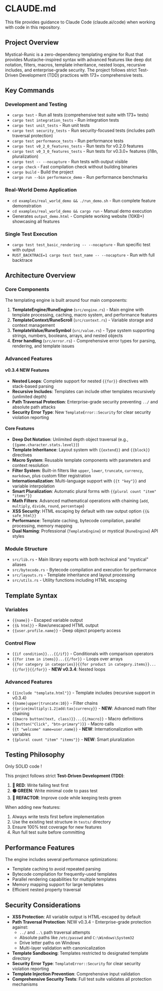 # CLAUDE.md

This file provides guidance to Claude Code (claude.ai/code) when working with code in this repository.

## Project Overview

Mystical-Runic is a zero-dependency templating engine for Rust that provides Mustache-inspired syntax with advanced features like deep dot notation, filters, macros, template inheritance, nested loops, recursive includes, and enterprise-grade security. The project follows strict Test-Driven Development (TDD) practices with 173+ comprehensive tests.

## Key Commands

### Development and Testing
- `cargo test` - Run all tests (comprehensive test suite with 173+ tests)
- `cargo test integration_tests` - Run integration tests
- `cargo test unit_tests` - Run unit tests  
- `cargo test security_tests` - Run security-focused tests (includes path traversal protection)
- `cargo test performance_tests` - Run performance tests
- `cargo test v0_2_0_features_tests` - Run tests for v0.2.0 features
- `cargo test v0_3_0_features_tests` - Run tests for v0.3.0+ features (i18n, pluralization)
- `cargo test -- --nocapture` - Run tests with output visible
- `cargo check` - Fast compilation check without building binaries
- `cargo build` - Build the project
- `cargo run --bin performance_demo` - Run performance benchmarks

### Real-World Demo Application
- `cd examples/real_world_demo && ./run_demo.sh` - Run complete feature demonstration
- `cd examples/real_world_demo && cargo run` - Manual demo execution
- Generates `output_demo.html` - Complete working website (10KB+) showcasing all features

### Single Test Execution
- `cargo test test_basic_rendering -- --nocapture` - Run specific test with output
- `RUST_BACKTRACE=1 cargo test test_name -- --nocapture` - Run with full backtrace

## Architecture Overview

### Core Components

The templating engine is built around four main components:

1. **TemplateEngine/RuneEngine** (`src/engine.rs`) - Main engine with template processing, caching, macro system, and performance features
2. **TemplateContext/RuneScroll** (`src/context.rs`) - Variable storage and context management
3. **TemplateValue/RuneSymbol** (`src/value.rs`) - Type system supporting strings, numbers, booleans, arrays, and nested objects
4. **Error handling** (`src/error.rs`) - Comprehensive error types for parsing, rendering, and template issues

### Advanced Features

#### v0.3.4 NEW Features
- **Nested Loops**: Complete support for nested `{{for}}` directives with stack-based parsing
- **Recursive Includes**: Templates can include other templates recursively (unlimited depth)
- **Path Traversal Protection**: Enterprise-grade security preventing `../` and absolute path attacks
- **Security Error Type**: New `TemplateError::Security` for clear security violation reporting

#### Core Features  
- **Deep Dot Notation**: Unlimited depth object traversal (e.g., `{{game.character.stats.level}}`)
- **Template Inheritance**: Layout system with `{{extend}}` and `{{block}}` directives
- **Macro System**: Reusable template components with parameters and context resolution
- **Filter System**: Built-in filters like `upper`, `lower`, `truncate`, `currency`, `markdown`, plus custom filter registration
- **Internationalization**: Multi-language support with `{{t "key"}}` and variable interpolation
- **Smart Pluralization**: Automatic plural forms with `{{plural count "item" "items"}}`
- **Math Filters**: Advanced mathematical operations with chaining (`add`, `multiply`, `divide`, `round`, `percentage`)
- **XSS Security**: HTML escaping by default with raw output option `{{& safe_html}}`
- **Performance**: Template caching, bytecode compilation, parallel processing, memory mapping
- **Dual Naming**: Professional (`TemplateEngine`) or mystical (`RuneEngine`) API styles

### Module Structure

- `src/lib.rs` - Main library exports with both technical and "mystical" aliases
- `src/bytecode.rs` - Bytecode compilation and execution for performance
- `src/layouts.rs` - Template inheritance and layout processing
- `src/utils.rs` - Utility functions including HTML escaping

## Template Syntax

### Variables
- `{{name}}` - Escaped variable output
- `{{& html}}` - Raw/unescaped HTML output
- `{{user.profile.name}}` - Deep object property access

### Control Flow
- `{{if condition}}...{{/if}}` - Conditionals with comparison operators
- `{{for item in items}}...{{/for}}` - Loops over arrays
- `{{for category in categories}}{{for product in category.items}}...{{/for}}{{/for}}` - **NEW v0.3.4**: Nested loops

### Advanced Features
- `{{include "template.html"}}` - Template includes (recursive support in v0.3.4)
- `{{name|upper|truncate:10}}` - Filter chains
- `{{price|multiply:1.2|add:tax|currency}}` - **NEW**: Advanced math filter chaining  
- `{{macro button(text, class)}}...{{/macro}}` - Macro definitions
- `{{button("Click", "btn-primary")}}` - Macro calls
- `{{t "welcome" name=user.name}}` - **NEW**: Internationalization with variables
- `{{plural count "item" "items"}}` - **NEW**: Smart pluralization

## Testing Philosophy

Only SOLID code !

This project follows strict **Test-Driven Development (TDD)**:

1. **🔴 RED**: Write failing test first
2. **🟢 GREEN**: Write minimal code to pass test
3. **🔵 REFACTOR**: Improve code while keeping tests green

When adding new features:
1. Always write tests first before implementation
2. Use the existing test structure in `tests/` directory
3. Ensure 100% test coverage for new features
4. Run full test suite before committing

## Performance Features

The engine includes several performance optimizations:
- Template caching to avoid repeated parsing
- Bytecode compilation for frequently-used templates
- Parallel rendering capabilities for multiple templates
- Memory mapping support for large templates
- Efficient nested property traversal

## Security Considerations

- **XSS Protection**: All variable output is HTML-escaped by default
- **Path Traversal Protection**: NEW v0.3.4 - Enterprise-grade protection against:
  - `../` and `..\` path traversal attempts
  - Absolute paths like `/etc/passwd` and `C:\Windows\System32`
  - Drive letter paths on Windows
  - Multi-layer validation with canonicalization
- **Template Sandboxing**: Templates restricted to designated template directory
- **Security Error Type**: `TemplateError::Security` for clear security violation reporting
- **Template Injection Prevention**: Comprehensive input validation
- **Comprehensive Security Tests**: Full test suite validates all protection mechanisms